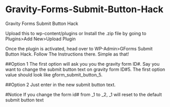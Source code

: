 # Gravity-Forms-Submit-Button-Hack
Gravity Forms Submit Button Hack

Upload this to wp-content/plugins or Install the .zip file by going to Plugins>Add New>Upload Plugin


Once the plugin is activated, head over to WP-Admin>GForms Submit Button Hack. 
Follow The Instructions there. Simple as that! 


##Option 1
The first option will ask you you the gravity form ID#. Say you want to change the submit button text on gravity form ID#5. The first option value should look like gform_submit_button_5.

##Option 2
Just enter in the new submit button text.

#Notice
If you change the form id# from _1 to _2, _1 will reset to the default submit button text
